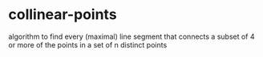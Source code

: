 # collinear-points
algorithm to find every (maximal) line segment that connects a subset of 4 or more of the points in a set of n distinct points
